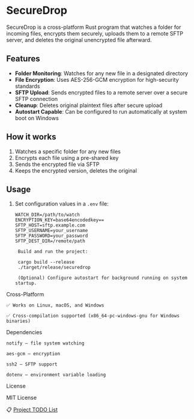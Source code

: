 # SecureDrop

SecureDrop is a cross-platform Rust program that watches a folder for incoming files, encrypts them securely, uploads them to a remote SFTP server, and deletes the original unencrypted file afterward.

## Features

- **Folder Monitoring**: Watches for any new file in a designated directory
- **File Encryption**: Uses AES-256-GCM encryption for high-security standards
- **SFTP Upload**: Sends encrypted files to a remote server over a secure SFTP connection
- **Cleanup**: Deletes original plaintext files after secure upload
- **Autostart Capable**: Can be configured to run automatically at system boot on Windows

## How it works

1. Watches a specific folder for any new files
2. Encrypts each file using a pre-shared key
3. Sends the encrypted file via SFTP
4. Keeps the encrypted version, deletes the original

## Usage

1. Set configuration values in a `.env` file:

   ```env
   WATCH_DIR=/path/to/watch
   ENCRYPTION_KEY=base64encodedkey==
   SFTP_HOST=sftp.example.com
   SFTP_USERNAME=your_username
   SFTP_PASSWORD=your_password
   SFTP_DEST_DIR=/remote/path

    Build and run the project:

    cargo build --release
    ./target/release/securedrop

    (Optional) Configure autostart for background running on system startup.
   ```

Cross-Platform

    ✅ Works on Linux, macOS, and Windows

    ✅ Cross-compilation supported (x86_64-pc-windows-gnu for Windows binaries)

Dependencies

    notify — file system watching

    aes-gcm — encryption

    ssh2 — SFTP support

    dotenv — environment variable loading

License

MIT License

📋 [Project TODO List](./TODO.md)
